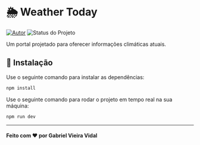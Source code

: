 # 🌦️ Weather Today

[![Autor](https://img.shields.io/badge/Autor-Gabriel%20Vieira%20Vidal-blue)](https://www.linkedin.com/in/gabrielvvidal/)
![Status do Projeto](https://img.shields.io/badge/Status-Concluído-brightgreen)

Um portal projetado para oferecer informações climáticas atuais.

## 🚀 Instalação
Use o seguinte comando para instalar as dependências:

```bash
npm install
```
Use o seguinte comando para rodar o projeto em tempo real na sua máquina:

```bash
npm run dev
```

---

#### Feito com ❤️ por Gabriel Vieira Vidal
